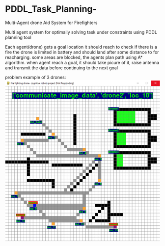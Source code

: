 # PDDL_Task_Planning-
Multi-Agent drone Aid System for Firefighters

Multi agent system for optimally solving task under constraints using PDDL planning tool

Each agent(drone) gets a goal location it should reach to check if there is a fire
the drone is limited in battery and should land after some distance to for reacharging.
some areas are blocked, the agents plan path using A* algorithm.
when agent reach a goal, it should take picure of it, raise antenna and transmit the data before continuing to the next goal

problem example of 3 drones:
![Screenshot1](snapshots/1.png)
